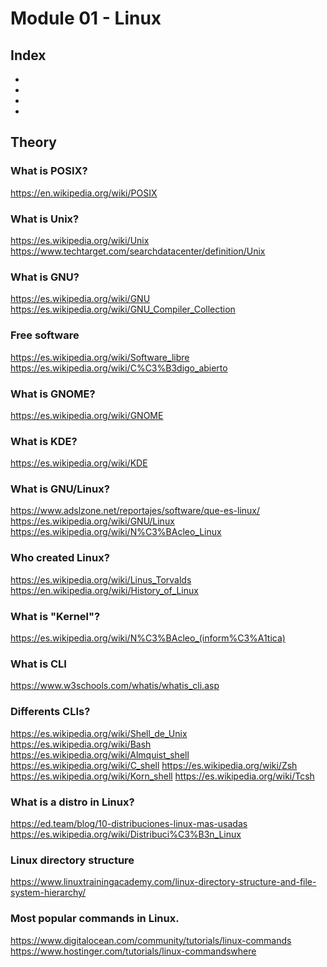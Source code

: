 # Module 01 - Linux

## Index

-
-
-
-

## Theory

### What is POSIX?
https://en.wikipedia.org/wiki/POSIX

### What is Unix?
https://es.wikipedia.org/wiki/Unix
https://www.techtarget.com/searchdatacenter/definition/Unix

### What is GNU?
https://es.wikipedia.org/wiki/GNU
https://es.wikipedia.org/wiki/GNU_Compiler_Collection

### Free software
https://es.wikipedia.org/wiki/Software_libre
https://es.wikipedia.org/wiki/C%C3%B3digo_abierto

### What is GNOME?
https://es.wikipedia.org/wiki/GNOME

### What is KDE?
https://es.wikipedia.org/wiki/KDE

### What is GNU/Linux?
https://www.adslzone.net/reportajes/software/que-es-linux/
https://es.wikipedia.org/wiki/GNU/Linux
https://es.wikipedia.org/wiki/N%C3%BAcleo_Linux

### Who created Linux?
https://es.wikipedia.org/wiki/Linus_Torvalds
https://en.wikipedia.org/wiki/History_of_Linux

### What is "Kernel"?
https://es.wikipedia.org/wiki/N%C3%BAcleo_(inform%C3%A1tica)

### What is CLI
https://www.w3schools.com/whatis/whatis_cli.asp

### Differents CLIs?
https://es.wikipedia.org/wiki/Shell_de_Unix
https://es.wikipedia.org/wiki/Bash
https://es.wikipedia.org/wiki/Almquist_shell
https://es.wikipedia.org/wiki/C_shell
https://es.wikipedia.org/wiki/Zsh
https://es.wikipedia.org/wiki/Korn_shell
https://es.wikipedia.org/wiki/Tcsh

### What is a distro in Linux?
https://ed.team/blog/10-distribuciones-linux-mas-usadas
https://es.wikipedia.org/wiki/Distribuci%C3%B3n_Linux

### Linux directory structure
https://www.linuxtrainingacademy.com/linux-directory-structure-and-file-system-hierarchy/

### Most popular commands in Linux.
https://www.digitalocean.com/community/tutorials/linux-commands
https://www.hostinger.com/tutorials/linux-commandswhere